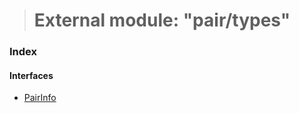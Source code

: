 > # External module: "pair/types"

### Index

#### Interfaces

* [PairInfo](../interfaces/_pair_types_.pairinfo.md)